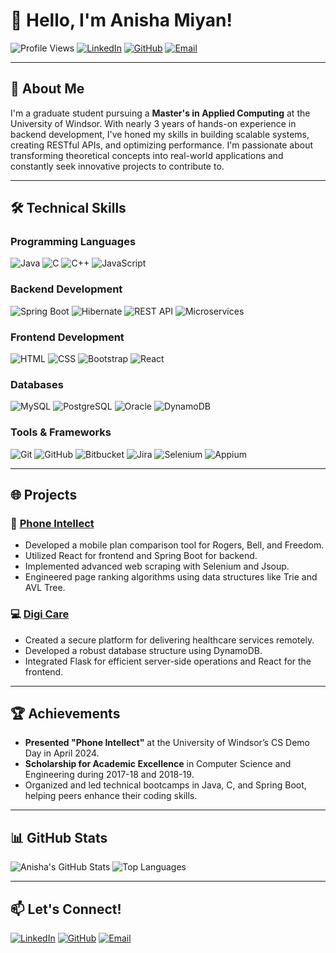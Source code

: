 # 👋 Hello, I'm Anisha Miyan!

![Profile Views](https://komarev.com/ghpvc/?username=anishamiyan&color=blueviolet&style=flat-square)
[![LinkedIn](https://img.shields.io/badge/-LinkedIn-blue?style=flat-square&logo=Linkedin&logoColor=white&link=https://www.linkedin.com/in/anisha-miyan)](https://www.linkedin.com/in/anisha-miyan)
[![GitHub](https://img.shields.io/badge/-GitHub-grey?style=flat-square&logo=github&logoColor=white&link=https://github.com/anishamiyan)](https://github.com/anishamiyan)
[![Email](https://img.shields.io/badge/-Email-red?style=flat-square&logo=gmail&logoColor=white&link=mailto:miyana@uwindsor.ca)](mailto:miyana@uwindsor.ca)

---

## 🌟 About Me

I'm a graduate student pursuing a **Master's in Applied Computing** at the University of Windsor. With nearly 3 years of hands-on experience in backend development, I've honed my skills in building scalable systems, creating RESTful APIs, and optimizing performance. I'm passionate about transforming theoretical concepts into real-world applications and constantly seek innovative projects to contribute to.

---

## 🛠️ Technical Skills

### Programming Languages
![Java](https://img.shields.io/badge/Java-ED8B00?style=for-the-badge&logo=java&logoColor=white)
![C](https://img.shields.io/badge/C-A8B9CC?style=for-the-badge&logo=c&logoColor=white)
![C++](https://img.shields.io/badge/C++-00599C?style=for-the-badge&logo=c%2B%2B&logoColor=white)
![JavaScript](https://img.shields.io/badge/JavaScript-F7DF1E?style=for-the-badge&logo=javascript&logoColor=black)

### Backend Development
![Spring Boot](https://img.shields.io/badge/Spring_Boot-6DB33F?style=for-the-badge&logo=spring-boot&logoColor=white)
![Hibernate](https://img.shields.io/badge/Hibernate-59666C?style=for-the-badge&logo=hibernate&logoColor=white)
![REST API](https://img.shields.io/badge/REST-25D366?style=for-the-badge&logo=rest&logoColor=white)
![Microservices](https://img.shields.io/badge/Microservices-FF6F00?style=for-the-badge&logo=microservices&logoColor=white)

### Frontend Development
![HTML](https://img.shields.io/badge/HTML-E34F26?style=for-the-badge&logo=html5&logoColor=white)
![CSS](https://img.shields.io/badge/CSS-1572B6?style=for-the-badge&logo=css3&logoColor=white)
![Bootstrap](https://img.shields.io/badge/Bootstrap-563D7C?style=for-the-badge&logo=bootstrap&logoColor=white)
![React](https://img.shields.io/badge/React-61DAFB?style=for-the-badge&logo=react&logoColor=black)

### Databases
![MySQL](https://img.shields.io/badge/MySQL-4479A1?style=for-the-badge&logo=mysql&logoColor=white)
![PostgreSQL](https://img.shields.io/badge/PostgreSQL-336791?style=for-the-badge&logo=postgresql&logoColor=white)
![Oracle](https://img.shields.io/badge/Oracle-F80000?style=for-the-badge&logo=oracle&logoColor=white)
![DynamoDB](https://img.shields.io/badge/DynamoDB-4053D6?style=for-the-badge&logo=amazon-dynamodb&logoColor=white)

### Tools & Frameworks
![Git](https://img.shields.io/badge/Git-F05032?style=for-the-badge&logo=git&logoColor=white)
![GitHub](https://img.shields.io/badge/GitHub-181717?style=for-the-badge&logo=github&logoColor=white)
![Bitbucket](https://img.shields.io/badge/Bitbucket-0052CC?style=for-the-badge&logo=bitbucket&logoColor=white)
![Jira](https://img.shields.io/badge/Jira-0052CC?style=for-the-badge&logo=jira&logoColor=white)
![Selenium](https://img.shields.io/badge/Selenium-43B02A?style=for-the-badge&logo=selenium&logoColor=white)
![Appium](https://img.shields.io/badge/Appium-00C1D4?style=for-the-badge&logo=appium&logoColor=white)

---

## 🌐 Projects

### 📱 [Phone Intellect](https://github.com/anishamiyan/phone-intellect)
- Developed a mobile plan comparison tool for Rogers, Bell, and Freedom.
- Utilized React for frontend and Spring Boot for backend.
- Implemented advanced web scraping with Selenium and Jsoup.
- Engineered page ranking algorithms using data structures like Trie and AVL Tree.

### 💻 [Digi Care](https://github.com/anishamiyan/digi-care)
- Created a secure platform for delivering healthcare services remotely.
- Developed a robust database structure using DynamoDB.
- Integrated Flask for efficient server-side operations and React for the frontend.

---

## 🏆 Achievements

- **Presented "Phone Intellect"** at the University of Windsor’s CS Demo Day in April 2024.
- **Scholarship for Academic Excellence** in Computer Science and Engineering during 2017-18 and 2018-19.
- Organized and led technical bootcamps in Java, C, and Spring Boot, helping peers enhance their coding skills.

---

## 📊 GitHub Stats

![Anisha's GitHub Stats](https://github-readme-stats.vercel.app/api?username=anishamiyan&show_icons=true&theme=radical)
![Top Languages](https://github-readme-stats.vercel.app/api/top-langs/?username=anishamiyan&layout=compact&theme=radical)

---

## 📫 Let's Connect!

[![LinkedIn](https://img.shields.io/badge/-LinkedIn-blue?style=flat-square&logo=Linkedin&logoColor=white&link=https://www.linkedin.com/in/anisha-miyan-92883818a/)](https://www.linkedin.com/in/anisha-miyan-92883818a/)
[![GitHub](https://img.shields.io/badge/-GitHub-grey?style=flat-square&logo=github&logoColor=white&link=https://github.com/anishamiyan)](https://github.com/anishamiyan)
[![Email](https://img.shields.io/badge/-Email-red?style=flat-square&logo=gmail&logoColor=white&link=mailto:miyana@uwindsor.ca)](mailto:miyana@uwindsor.ca)

